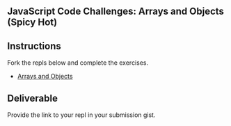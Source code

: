 ## JavaScript Code Challenges: Arrays and Objects (Spicy Hot)

## Instructions

Fork the repls below and complete the exercises.

- [Arrays and Objects](https://repl.it/@letakeane/arrays-objects-spicy)

## Deliverable

Provide the link to your repl in your submission gist.
